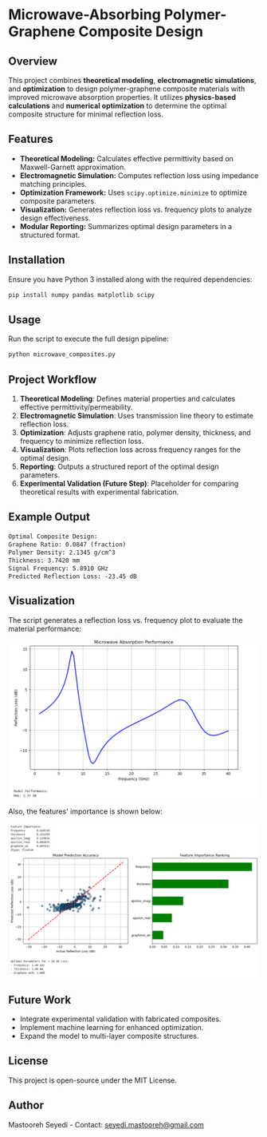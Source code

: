 # Microwave-Absorbing Polymer-Graphene Composite Design

## Overview
This project combines **theoretical modeling**, **electromagnetic simulations**, and **optimization** to design polymer-graphene composite materials with improved microwave absorption properties. It utilizes **physics-based calculations** and **numerical optimization** to determine the optimal composite structure for minimal reflection loss.

## Features
- **Theoretical Modeling:** Calculates effective permittivity based on Maxwell-Garnett approximation.
- **Electromagnetic Simulation:** Computes reflection loss using impedance matching principles.
- **Optimization Framework:** Uses `scipy.optimize.minimize` to optimize composite parameters.
- **Visualization:** Generates reflection loss vs. frequency plots to analyze design effectiveness.
- **Modular Reporting:** Summarizes optimal design parameters in a structured format.

## Installation
Ensure you have Python 3 installed along with the required dependencies:
```bash
pip install numpy pandas matplotlib scipy
```

## Usage
Run the script to execute the full design pipeline:
```bash
python microwave_composites.py
```

## Project Workflow
1. **Theoretical Modeling**: Defines material properties and calculates effective permittivity/permeability.
2. **Electromagnetic Simulation**: Uses transmission line theory to estimate reflection loss.
3. **Optimization**: Adjusts graphene ratio, polymer density, thickness, and frequency to minimize reflection loss.
4. **Visualization**: Plots reflection loss across frequency ranges for the optimal design.
5. **Reporting**: Outputs a structured report of the optimal design parameters.
6. **Experimental Validation (Future Step)**: Placeholder for comparing theoretical results with experimental fabrication.

## Example Output
```
Optimal Composite Design:
Graphene Ratio: 0.0847 (fraction)
Polymer Density: 2.1345 g/cm^3
Thickness: 3.7420 mm
Signal Frequency: 5.8910 GHz
Predicted Reflection Loss: -23.45 dB
```

## Visualization
The script generates a reflection loss vs. frequency plot to evaluate the material performance:

![Reflection Loss Graph](reflection_loss_plot.PNG)

Also, the features' importance is shown below:

![Feature Importance](feature_importance.PNG)

## Future Work
- Integrate experimental validation with fabricated composites.
- Implement machine learning for enhanced optimization.
- Expand the model to multi-layer composite structures.

## License
This project is open-source under the MIT License.

## Author
Mastooreh Seyedi - Contact: seyedi.mastooreh@gmail.com
